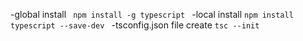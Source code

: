 -global install 
```  npm install -g typescript  ```
-local install 
``` npm install typescript --save-dev  ```
-tsconfig.json  file create 
``` tsc --init  ```